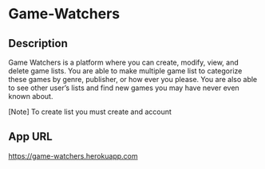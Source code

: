 # Game-Watchers

## Description
Game Watchers is a platform where you can create, modify, view, and delete game lists.  You are able to make multiple game list to categorize these games by genre, publisher, or how ever you please.  You are also able to see other user’s lists and  find new games you may have never even known about.

[Note] To create list you must create and account

## App URL
https://game-watchers.herokuapp.com
